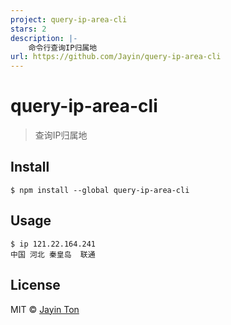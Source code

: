 ```yaml
---
project: query-ip-area-cli
stars: 2
description: |-
    命令行查询IP归属地
url: https://github.com/Jayin/query-ip-area-cli
---
```


# query-ip-area-cli

> 查询IP归属地


## Install

```
$ npm install --global query-ip-area-cli
```

## Usage
```
$ ip 121.22.164.241
中国 河北 秦皇岛  联通
```


## License

MIT © [Jayin Ton](http://jayinton.com)

